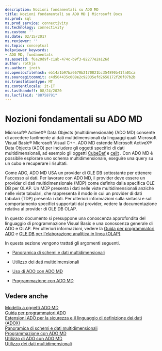```yaml
---
description: Nozioni fondamentali su ADO MD
title: Nozioni fondamentali su ADO MD | Microsoft Docs
ms.prod: sql
ms.prod_service: connectivity
ms.technology: connectivity
ms.custom: ''
ms.date: 02/15/2017
ms.reviewer: ''
ms.topic: conceptual
helpviewer_keywords:
- ADO MD, fundamentals
ms.assetid: f6a20d9f-c1ab-474c-b9f3-82277e2a126d
author: rothja
ms.author: jroth
ms.openlocfilehash: eb14a1b97ba6670b2170021bc354890b41fa01ca
ms.sourcegitcommit: c4d564435c008e2c92035efd2658172f20f07b2b
ms.translationtype: MT
ms.contentlocale: it-IT
ms.lasthandoff: 08/24/2020
ms.locfileid: "88758791"
---
```

# <a name="ado-md-fundamentals"></a>Nozioni fondamentali su ADO MD
Microsoft® ActiveX® Data Objects (multidimensionale) (ADO MD) consente di accedere facilmente ai dati multidimensionali da linguaggi quali Microsoft Visual Basic® Microsoft Visual C++. ADO MD estende Microsoft ActiveX® Data Objects (ADO) per includere gli oggetti specifici di dati multidimensionali, ad esempio gli oggetti [CubeDef](../../reference/ado-md-api/cubedef-object-ado-md.md) e [cellt](../../reference/ado-md-api/cellset-object-ado-md.md) . Con ADO MD è possibile esplorare uno schema multidimensionale, eseguire una query su un cubo e recuperare i risultati.  
  
 Come ADO, ADO MD USA un provider di OLE DB sottostante per ottenere l'accesso ai dati. Per lavorare con ADO MD, il provider deve essere un provider di dati multidimensionale (MDP) come definito dalla specifica OLE DB per OLAP. Un MDP presenta i dati nelle viste multidimensionali anziché nelle viste tabulari, che rappresenta il modo in cui un provider di dati tabulari (TDP) presenta i dati. Per ulteriori informazioni sulla sintassi e sul comportamento specifici supportati dal provider, vedere la documentazione relativa al provider di OLE DB OLAP.  
  
 In questo documento si presuppone una conoscenza approfondita del linguaggio di programmazione Visual Basic e una conoscenza generale di ADO e OLAP. Per ulteriori informazioni, vedere la [Guida per programmatori ADO](../ado-programmer-s-guide.md) e [OLE DB per l'elaborazione analitica in linea (OLAP)](/previous-versions/windows/desktop/ms717005(v=vs.85)).  
  
 In questa sezione vengono trattati gli argomenti seguenti.  
  
-   [Panoramica di schemi e dati multidimensionali](./overview-of-multidimensional-schemas-and-data.md)  
  
-   [Utilizzo dei dati multidimensionali](./working-with-multidimensional-data.md)  
  
-   [Uso di ADO con ADO MD](./using-ado-with-ado-md.md)  
  
-   [Programmazione con ADO MD](./programming-with-ado-md.md)  
  
## <a name="see-also"></a>Vedere anche  
 [Modello a oggetti ADO MD](../../reference/ado-md-api/ado-md-object-model.md)   
 [Guida per programmatori ADO](../ado-programmer-s-guide.md)   
 [Estensioni ADO per la sicurezza e il linguaggio di definizione dei dati (ADOX)](../extensions/ado-extensions-for-data-definition-language-and-security-adox.md)   
 [Panoramica di schemi e dati multidimensionali](./overview-of-multidimensional-schemas-and-data.md)   
 [Programmazione con ADO MD](./programming-with-ado-md.md)   
 [Utilizzo di ADO con ADO MD](./using-ado-with-ado-md.md)   
 [Utilizzo dei dati multidimensionali](./working-with-multidimensional-data.md)